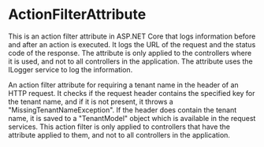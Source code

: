 # ActionFilterAttribute
This is an action filter attribute in ASP.NET Core that logs information before and after an action is executed. It logs the URL of the request and the status code of the response. The attribute is only applied to the controllers where it is used, and not to all controllers in the application. The attribute uses the ILogger service to log the information.


An action filter attribute for requiring a tenant name in the header of an HTTP request. It checks if the request header contains the specified key for the tenant name, and if it is not present, it throws a "MissingTenantNameException". If the header does contain the tenant name, it is saved to a "TenantModel" object which is available in the request services. This action filter is only applied to controllers that have the attribute applied to them, and not to all controllers in the application.
